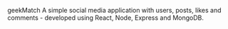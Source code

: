 geekMatch
A simple social media application with users, posts, likes and comments - developed using React, Node, Express and MongoDB. 

